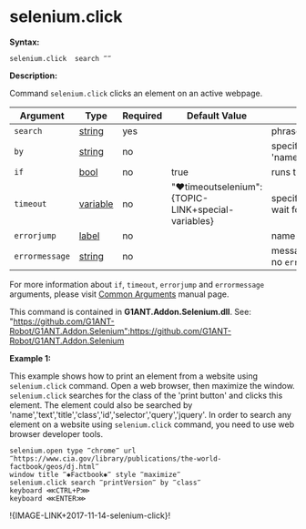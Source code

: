 # selenium.click

**Syntax:**

```G1ANT
selenium.click  search ‴‴ 

```

**Description:**

Command `selenium.click` clicks an element on an active webpage. 

| Argument | Type | Required | Default Value | Description |
| -------- | ---- | -------- | ------------- | ----------- |
|`search`| [string](https://github.com/G1ANT-Robot/G1ANT.Manual/blob/master/G1ANT-Language/Structures/bool.md) | yes |  | phrase to find element by |
|`by`| [string](https://github.com/G1ANT-Robot/G1ANT.Manual/blob/master/G1ANT-Language/Structures/bool.md) | no |  | specifies an element selector, accepts 'name','text','title','class','id','selector','query','jquery' |
|`if`| [bool](https://github.com/G1ANT-Robot/G1ANT.Manual/blob/master/G1ANT-Language/Structures/bool.md) | no | true | runs the command only if condition is true |
|`timeout`| [variable](https://github.com/G1ANT-Robot/G1ANT.Manual/blob/master/G1ANT-Language/Special-Characters/variable.md) | no | "♥timeoutselenium":{TOPIC-LINK+special-variables} | specifies time in milliseconds for G1ANT.Robot to wait for the command to be executed |
|`errorjump` | [label](https://github.com/G1ANT-Robot/G1ANT.Manual/blob/master/G1ANT-Language/Structures/bool.md) | no | | name of the label to jump to if given `timeout` expires |
|`errormessage`| [string](https://github.com/G1ANT-Robot/G1ANT.Manual/blob/master/G1ANT-Language/Structures/bool.md) | no |  | message that will be shown in case error occurs and no `errorjump` argument is specified |

For more information about `if`, `timeout`, `errorjump` and `errormessage` arguments, please visit [Common Arguments](https://github.com/G1ANT-Robot/G1ANT.Manual/blob/master/G1ANT-Language/Common-Arguments.md)  manual page.

This command is contained in **G1ANT.Addon.Selenium.dll**.
See: "https://github.com/G1ANT-Robot/G1ANT.Addon.Selenium":https://github.com/G1ANT-Robot/G1ANT.Addon.Selenium

**Example 1:**

This example shows how to print an element from a website using `selenium.click` command. Open a web browser, then maximize the window. `selenium.click` searches for the class of the 'print button' and clicks this element. The element could also be searched by 'name','text','title','class','id','selector','query','jquery'. In order to search any element on a website using `selenium.click` command, you need to use web browser developer tools.

```G1ANT
selenium.open type ‴chrome‴ url ‴https://www.cia.gov/library/publications/the-world-factbook/geos/dj.html‴
window title ‴✱Factbook✱‴ style ‴maximize‴
selenium.click search ‴printVersion‴ by ‴class‴
keyboard ⋘CTRL+P⋙
keyboard ⋘ENTER⋙ 

```

!{IMAGE-LINK+2017-11-14-selenium-click}!